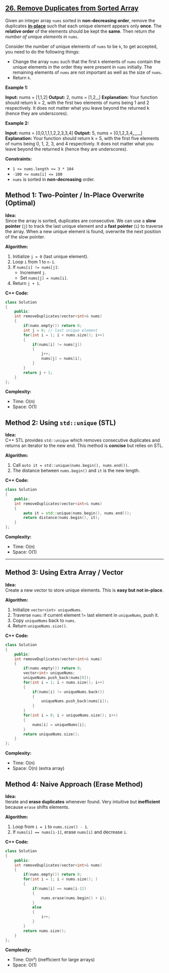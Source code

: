 
## [26. Remove Duplicates from Sorted Array](https://leetcode.com/problems/remove-duplicates-from-sorted-array/)
Given an integer array  `nums`  sorted in  **non-decreasing order**, remove the duplicates  [**in-place**](https://en.wikipedia.org/wiki/In-place_algorithm)  such that each unique element appears only  **once**. The  **relative order**  of the elements should be kept the  **same**. Then return  _the number of unique elements in_ `nums`.

Consider the number of unique elements of  `nums`  to be  `k`, to get accepted, you need to do the following things:

-   Change the array  `nums`  such that the first  `k`  elements of  `nums`  contain the unique elements in the order they were present in  `nums`  initially. The remaining elements of  `nums`  are not important as well as the size of  `nums`.
-   Return  `k`.

**Example 1:**

**Input:** nums = [1,1,2]
**Output:** 2, nums = [1,2,_]
**Explanation:** Your function should return k = 2, with the first two elements of nums being 1 and 2 respectively.
It does not matter what you leave beyond the returned k (hence they are underscores).

**Example 2:**

**Input:** nums = [0,0,1,1,1,2,2,3,3,4]
**Output:** 5, nums = [0,1,2,3,4,_,_,_,_,_]
**Explanation:** Your function should return k = 5, with the first five elements of nums being 0, 1, 2, 3, and 4 respectively.
It does not matter what you leave beyond the returned k (hence they are underscores).

**Constraints:**

-   `1 <= nums.length <= 3 * 104`
-   `-100 <= nums[i] <= 100`
-   `nums`  is sorted in  **non-decreasing**  order.



## Method 1:  Two-Pointer / In-Place Overwrite (Optimal)

**Idea:**  
Since the array is sorted, duplicates are consecutive. We can use a **slow pointer** (`j`) to track the last unique element and a **fast pointer** (`i`) to traverse the array. When a new unique element is found, overwrite the next position of the slow pointer.

**Algorithm:**

1.  Initialize `j = 0` (last unique element).  
2.  Loop `i` from 1 to `n-1`.    
3.  If `nums[i] != nums[j]`:    
    -   Increment `j`.      
    -   Set `nums[j] = nums[i]`.        
4.  Return `j + 1`.
    

**C++ Code:**
```cpp
class Solution 
{
	public:
    int removeDuplicates(vector<int>& nums) 
    {
        if(nums.empty()) return 0;
        int j = 0; // last unique element
        for(int i = 1; i < nums.size(); i++) 
        {
            if(nums[i] != nums[j]) 
            {
                j++;
                nums[j] = nums[i];
            }
        }
        return j + 1;
    }
};

```

**Complexity:**
-   Time: O(n)   
-   Space: O(1)

## **Method 2:  Using `std::unique` (STL)**

**Idea:**  
C++ STL provides `std::unique` which removes consecutive duplicates and returns an iterator to the new end. This method is **concise** but relies on STL.

**Algorithm:**

1.  Call `auto it = std::unique(nums.begin(), nums.end())`.    
2.  The distance between `nums.begin()` and `it` is the new length.
    

**C++ Code:**

```cpp
class Solution 
{
	public:
    int removeDuplicates(vector<int>& nums) 
    {
        auto it = std::unique(nums.begin(), nums.end());
        return distance(nums.begin(), it);
    }
};
 ```

**Complexity:**
-   Time: O(n)   
-   Space: O(1)
    

----------

## **Method 3: Using Extra Array / Vector**

**Idea:**  
Create a new vector to store unique elements. This is **easy but not in-place**.

**Algorithm:**
1.  Initialize `vector<int> uniqueNums`.    
2.  Traverse `nums`: if current element != last element in `uniqueNums`, push it.    
3.  Copy `uniqueNums` back to `nums`.    
4.  Return `uniqueNums.size()`.
    

**C++ Code:**
```cpp
class Solution 
{
	public:
    int removeDuplicates(vector<int>& nums) 
    {
        if(nums.empty()) return 0;
        vector<int> uniqueNums;
        uniqueNums.push_back(nums[0]);
        for(int i = 1; i < nums.size(); i++) 
        {
            if(nums[i] != uniqueNums.back()) 
            {
                uniqueNums.push_back(nums[i]);
            }
        }
        for(int i = 0; i < uniqueNums.size(); i++) 
        {
            nums[i] = uniqueNums[i];
        }
        return uniqueNums.size();
    }
};

```

**Complexity:**
-   Time: O(n)    
-   Space: O(n) (extra array)


## **Method 4: Naive Approach (Erase Method)**

**Idea:**  
Iterate and **erase duplicates** whenever found. Very intuitive but **inefficient** because `erase` shifts elements.

**Algorithm:**
1.  Loop from `i = 1` to `nums.size() - 1`.    
2.  If `nums[i] == nums[i-1]`, erase `nums[i]` and decrease `i`.
    

**C++ Code:**
```cpp
class Solution 
{
	public:
    int removeDuplicates(vector<int>& nums) 
    {
        if(nums.empty()) return 0;
        for(int i = 1; i < nums.size(); ) 
        {
            if(nums[i] == nums[i-1]) 
            {
                nums.erase(nums.begin() + i);
            } 
            else 
            {
                i++;
            }
        }
        return nums.size();
    }
};

```

**Complexity:**
-   Time: O(n²) (inefficient for large arrays)    
-   Space: O(1)

